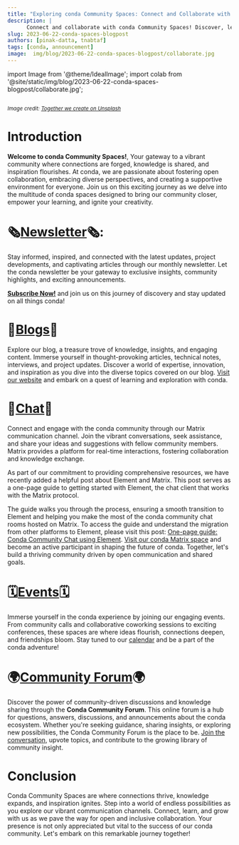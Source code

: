 ```yaml
---
title: "Exploring conda Community Spaces: Connect and Collaborate with Us!"
description: |
      Connect and collaborate with conda Community Spaces! Discover, learn, and stay connected with our vibrant community. Explore resources, gain insights, and ignite your creativity. Join us on this exciting journey!"
slug: 2023-06-22-conda-spaces-blogpost
authors: [pinak-datta, tnabtaf]
tags: [conda, announcement]
image:  img/blog/2023-06-22-conda-spaces-blogpost/collaborate.jpg
---
```


import Image from '@theme/IdealImage';
import colab from '@site/static/img/blog/2023-06-22-conda-spaces-blogpost/collaborate.jpg';

<Image img={colab}/>
<p>
    <i>
        <small>
            Image credit: <a href="https://unsplash.com/photos/bq31L0jQAjU">Together we create on Unsplash</a>
        </small>
    </i>
</p>

# Introduction

**Welcome to conda Community Spaces!**, Your gateway to a vibrant community where connections are forged, knowledge is shared, and inspiration flourishes. At conda, we are passionate about fostering open collaboration, embracing diverse perspectives, and creating a supportive environment for everyone. Join us on this exciting journey as we delve into the multitude of conda spaces designed to bring our community closer, empower your learning, and ignite your creativity.

<!-- truncate -->

# 🗞️[Newsletter](https://lists.conda.org/wws/info/announce)🗞️:

Stay informed, inspired, and connected with the latest updates, project developments, and captivating articles through our monthly newsletter. Let the conda newsletter be your gateway to exclusive insights, community highlights, and exciting announcements. 

[**Subscribe Now!**](https://lists.conda.org/wws/subscribe/announce?previous_action=info) and join us on this journey of discovery and stay updated on all things conda!

# 📖[Blogs](https://conda.org/blog)📖

Explore our blog, a treasure trove of knowledge, insights, and engaging content. Immerse yourself in thought-provoking articles, technical notes, interviews, and project updates. Discover a world of expertise, innovation, and inspiration as you dive into the diverse topics covered on our blog. 
[Visit our website](https://conda.org/blog) and embark on a quest of learning and exploration with conda.

# 💬[Chat](https://matrix.to/#/#conda:matrix.org)💬

Connect and engage with the conda community through our Matrix communication channel. Join the vibrant conversations, seek assistance, and share your ideas and suggestions with fellow community members. Matrix provides a platform for real-time interactions, fostering collaboration and knowledge exchange.

As part of our commitment to providing comprehensive resources, we have recently added a helpful post about Element and Matrix. This post serves as a one-page guide to getting started with Element, the chat client that works with the Matrix protocol. 

The guide walks you through the process, ensuring a smooth transition to Element and helping you make the most of the conda community chat rooms hosted on Matrix. To access the guide and understand the migration from other platforms to Element, please visit this post: [One-page guide: Conda Community Chat using Element](https://conda.discourse.group/t/one-page-guide-conda-community-chat-using-element/173).
[Visit our conda Matrix space](https://matrix.to/#/#conda:matrix.org) and become an active participant in shaping the future of conda. Together, let's build a thriving community driven by open communication and shared goals.

# 🗓️[Events](https://conda.org/community/calendar)🗓️

Immerse yourself in the conda experience by joining our engaging events. From community calls and collaborative coworking sessions to exciting conferences, these spaces are where ideas flourish, connections deepen, and friendships bloom. 
Stay tuned to our [calendar](https://conda.org/community/calendar) and be a part of the conda adventure!

# 🌍[Community Forum](https://conda.discourse.group/t/welcome-to-the-conda-community-forum/7)🌍
Discover the power of community-driven discussions and knowledge sharing through the **Conda Community Forum**. This online forum is a hub for questions, answers, discussions, and announcements about the conda ecosystem. Whether you're seeking guidance, sharing insights, or exploring new possibilities, the Conda Community Forum is the place to be. 
[Join the conversation](https://conda.discourse.group/t/welcome-to-the-conda-community-forum/7), upvote topics, and contribute to the growing library of community insight.

# Conclusion

Conda Community Spaces are where connections thrive, knowledge expands, and inspiration ignites. Step into a world of endless possibilities as you explore our vibrant communication channels. Connect, learn, and grow with us as we pave the way for open and inclusive collaboration. Your presence is not only appreciated but vital to the success of our conda community. Let's embark on this remarkable journey together!

